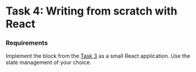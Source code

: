 # Task 4: Writing from scratch with React

### Requirements

Implement the block from the [Task 3](task3.md) as a small React application. Use the state management of your choice.
